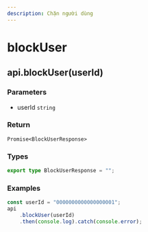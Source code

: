 ```yaml
---
description: Chặn người dùng
---
```


# blockUser

## api.blockUser(userId)

### Parameters

* userId `string`

### Return

`Promise<BlockUserResponse>`

### Types

```typescript
export type BlockUserResponse = "";
```

### Examples

```typescript
const userId = "0000000000000000001";
api
    .blockUser(userId)
    .then(console.log).catch(console.error);
```
